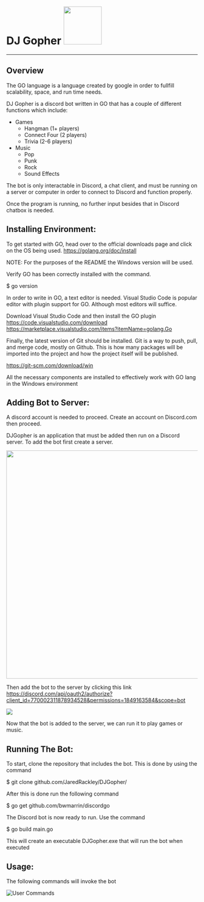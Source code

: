 # DJ Gopher <img src="https://pbs.twimg.com/media/DTYVjS-X4AEgy7p.png" width="100" height="100">
----------
## Overview
The GO language is a language created by google in order to fullfill scalability, space, and run time needs.

DJ Gopher is a discord bot written in GO that has a couple of different functions which include:

* Games
  * Hangman (1+ players)
  * Connect Four (2 players)
  * Trivia (2-6 players)
* Music
  * Pop
  * Punk
  * Rock 
  * Sound Effects

The bot is only interactable in Discord, a chat client, and must be running on a server or computer in order to connect to Discord and function properly. 

Once the program is running, no further input besides that in Discord chatbox is needed. 


## Installing Environment:

To get started with GO, head over to the official downloads page and click on the OS being used. https://golang.org/doc/install

NOTE: For the purposes of the README the Windows version will be used.

Verify GO has been correctly installed with the command.

 $ go version

In order to write in GO, a text editor is needed. Visual Studio Code is popular editor with plugin support for GO. Although most editors will suffice.

Download Visual Studio Code and then install the GO plugin
 https://code.visualstudio.com/download
 https://marketplace.visualstudio.com/items?itemName=golang.Go


Finally, the latest version of Git should be installed. Git is a way to push, pull, and merge code, mostly on Github. This is how many packages will be imported into the project and how the project itself will be published.

 https://git-scm.com/download/win


All the necessary components are installed to effectively work with GO lang in the Windows environment

## Adding Bot to Server:

A discord account is needed to proceed. Create an account on Discord.com then proceed.

DJGopher is an application that must be added then run on a Discord server. To add the bot first create a server. 

<img src="https://media.discordapp.net/attachments/772600665301581855/782809967043411978/addServer.png" width="1200" height="600">

Then add the bot to the server by clicking this link 
https://discord.com/api/oauth2/authorize?client_id=770002311878934528&permissions=1849163584&scope=bot

<img src="https://media.discordapp.net/attachments/772600665301581855/782817670331498516/addBot.png">

Now that the bot is added to the server, we can run it to play games or music.

## Running The Bot:

To start, clone the repository that includes the bot. This is done by using the command 

$ git clone github.com/JaredRackley/DJGopher/

After this is done run the following command

$ go get github.com/bwmarrin/discordgo

The Discord bot is now ready to run. Use the command

$ go build main.go  

This will create an executable DJGopher.exe that will run the bot when executed


## Usage:

The following commands will invoke the bot
           
![User Commands](https://media.discordapp.net/attachments/765801734547177505/782807971377446932/Usage.png)



